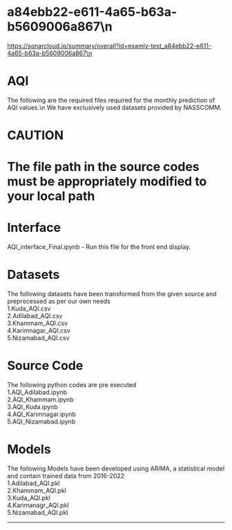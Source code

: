 # a84ebb22-e611-4a65-b63a-b5609006a867\n
https://sonarcloud.io/summary/overall?id=examly-test_a84ebb22-e611-4a65-b63a-b5609006a867\n

# AQI
The following are the required files required for the monthly prediction of AQI values.\n
We have exclusively used datasets provided by NASSCOMM.


# CAUTION
# The file path in the source codes must be appropriately modified to your local path


# Interface

AQI_interface_Final.ipynb - Run this file for the front end display.

# Datasets 
The following datasets have been transformed from the given source and preprocessed as per our own needs\
1.Kuda_AQI.csv\
2.Adilabad_AQI.csv\
3.Khammam_AQI.csv\
4.Karimnagar_AQI.csv\
5.Nizamabad_AQI.csv


# Source Code 
The following python codes are pre executed\
1.AQI_Adilabad.ipynb\
2.AQI_Khammam.ipynb\
3.AQI_Kuda.ipynb\
4.AQI_Karimnagar.ipynb\
5.AQI_Nizamabad.ipynb


# Models 
The following Models have been developed using ARIMA, a statistical model and contain trained data from 2016-2022\
1.Adilabad_AQI.pkl\
2.Khammam_AQI.pkl\
3.Kuda_AQI.pkl\
4.Karimanagr_AQI.pkl\
5.Nizamabad_AQI.pkl



-----------------------------------------------------------------------------------------------------------------------------------------------------------------------


